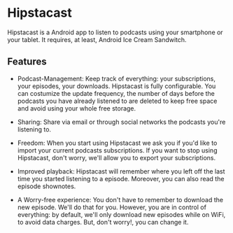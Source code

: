 # Hipstacast #

Hipstacast is a Android app to listen to podcasts using your smartphone or your tablet. It requires, at least, Android Ice Cream Sandwitch.

## Features ##

* Podcast-Management: Keep track of everything: your subscriptions, your episodes, your downloads. Hipstacast is fully configurable. You can costumize the update frequency, the number of days before the podcasts you have already listened to are deleted to keep free space and avoid using your whole free storage.

* Sharing: Share via email or through social networks the podcasts you're listening to.

* Freedom: When you start using Hipstacast we ask you if you'd like to import your current podcasts subscriptions. If you want to stop using Hipstacast, don't worry, we'll allow you to export your subscriptions.

* Improved playback: Hipstacast will remember where you left off the last time you started listening to a episode. Moreover, you can also read the episode shownotes. 

* A Worry-free experience: You don't have to remember to download the new episode. We'll do that for you. However, you are in control of everything: by default, we'll only download new episodes while on WiFi, to avoid data charges. But, don't worry!, you can change it.